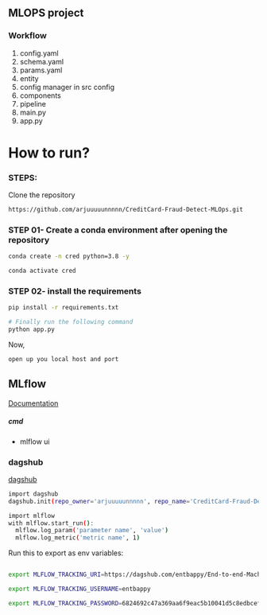 ## MLOPS project

### Workflow
1. config.yaml
2. schema.yaml
3. params.yaml
4. entity
5. config manager in src config
6. components
7. pipeline
8. main.py
9. app.py

# How to run?
### STEPS:

Clone the repository

```bash
https://github.com/arjuuuuunnnnn/CreditCard-Fraud-Detect-MLOps.git
```
### STEP 01- Create a conda environment after opening the repository

```bash
conda create -n cred python=3.8 -y
```

```bash
conda activate cred
```


### STEP 02- install the requirements
```bash
pip install -r requirements.txt
```


```bash
# Finally run the following command
python app.py
```

Now,
```bash
open up you local host and port
```



## MLflow

[Documentation](https://mlflow.org/docs/latest/index.html)


##### cmd
- mlflow ui

### dagshub
[dagshub](https://dagshub.com/)
```bash
import dagshub
dagshub.init(repo_owner='arjuuuuunnnnn', repo_name='CreditCard-Fraud-Detect-MLOps', mlflow=True)

import mlflow
with mlflow.start_run():
  mlflow.log_param('parameter name', 'value')
  mlflow.log_metric('metric name', 1)
```
Run this to export as env variables:

```bash

export MLFLOW_TRACKING_URI=https://dagshub.com/entbappy/End-to-end-Machine-Learning-Project-with-MLflow.mlflow

export MLFLOW_TRACKING_USERNAME=entbappy

export MLFLOW_TRACKING_PASSWORD=6824692c47a369aa6f9eac5b10041d5c8edbcef0

```

